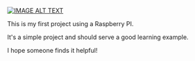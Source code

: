 [![IMAGE ALT TEXT](http://img.youtube.com/vi/KlyxLBbtVHc/0.jpg)](http://www.youtube.com/watch?v=KlyxLBbtVHc "Simple RPI Lock Demo")

This is my first project using a Raspberry PI.

It's a simple project and should serve a good learning example.

I hope someone finds it helpful!
